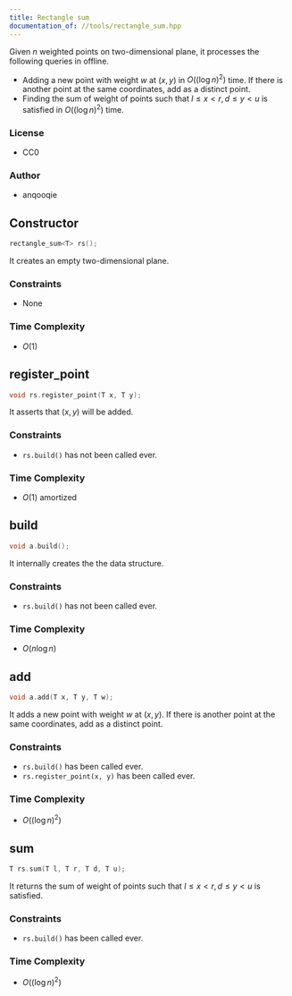 ```yaml
---
title: Rectangle sum
documentation_of: //tools/rectangle_sum.hpp
---
```


Given $n$ weighted points on two-dimensional plane, it processes the following queries in offline.

- Adding a new point with weight $w$ at $(x, y)$ in $O\left((\log n)^2\right)$ time. If there is another point at the same coordinates, add as a distinct point.
- Finding the sum of weight of points such that $l \leq x < r, d \leq y < u$ is satisfied in $O\left((\log n)^2\right)$ time.

### License
- CC0

### Author
- anqooqie

## Constructor
```cpp
rectangle_sum<T> rs();
```

It creates an empty two-dimensional plane.

### Constraints
- None

### Time Complexity
- $O(1)$

## register_point
```cpp
void rs.register_point(T x, T y);
```

It asserts that $(x, y)$ will be added.

### Constraints
- `rs.build()` has not been called ever.

### Time Complexity
- $O(1)$ amortized

## build
```cpp
void a.build();
```

It internally creates the the data structure.

### Constraints
- `rs.build()` has not been called ever.

### Time Complexity
- $O(n \log n)$

## add
```cpp
void a.add(T x, T y, T w);
```

It adds a new point with weight $w$ at $(x, y)$.
If there is another point at the same coordinates, add as a distinct point.

### Constraints
- `rs.build()` has been called ever.
- `rs.register_point(x, y)` has been called ever.

### Time Complexity
- $O\left((\log n)^2\right)$

## sum
```cpp
T rs.sum(T l, T r, T d, T u);
```

It returns the sum of weight of points such that $l \leq x < r, d \leq y < u$ is satisfied.

### Constraints
- `rs.build()` has been called ever.

### Time Complexity
- $O\left((\log n)^2\right)$
